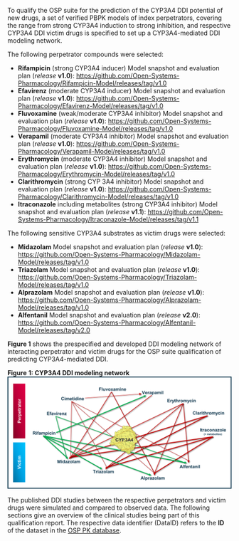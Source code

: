 
To qualify the OSP suite for the prediction of the CYP3A4 DDI potential of new drugs, a set of verified PBPK models of index perpetrators, covering the range from strong CYP3A4 induction to strong inhibition, and respective CYP3A4 DDI victim drugs is specified to set up a CYP3A4-mediated DDI modeling network. 


The following perpetrator compounds were selected: 

- **Rifampicin** (strong CYP3A4 inducer)
  Model snapshot and evaluation plan (*release* **v1.0**): https://github.com/Open-Systems-Pharmacology/Rifampicin-Model/releases/tag/v1.0
- **Efavirenz** (moderate CYP3A4 inducer)
  Model snapshot and evaluation plan (*release* **v1.0**): https://github.com/Open-Systems-Pharmacology/Efavirenz-Model/releases/tag/v1.0
- **Fluvoxamine** (weak/moderate CYP3A4 inhibitor)
  Model snapshot and evaluation plan (*release* **v1.0**): https://github.com/Open-Systems-Pharmacology/Fluvoxamine-Model/releases/tag/v1.0
- **Verapamil** (moderate CYP3A4 inhibitor)
  Model snapshot and evaluation plan (*release* **v1.0**): https://github.com/Open-Systems-Pharmacology/Verapamil-Model/releases/tag/v1.0
- **Erythromycin** (moderate CYP3A4 inhibitor)
  Model snapshot and evaluation plan (*release* **v1.0**): https://github.com/Open-Systems-Pharmacology/Erythromycin-Model/releases/tag/v1.0
- **Clarithromycin** (strong CYP 3A4 inhibitor)
  Model snapshot and evaluation plan (*release* **v1.0**): https://github.com/Open-Systems-Pharmacology/Clarithromycin-Model/releases/tag/v1.0
- **Itraconazole** including metabolites (strong CYP3A4 inhibitor)
  Model snapshot and evaluation plan (*release* **v1.1**): https://github.com/Open-Systems-Pharmacology/Itraconazole-Model/releases/tag/v1.1


The following sensitive CYP3A4 substrates as victim drugs were selected:

- **Midazolam**
  Model snapshot and evaluation plan (*release* **v1.0**): https://github.com/Open-Systems-Pharmacology/Midazolam-Model/releases/tag/v1.0
- **Triazolam**
  Model snapshot and evaluation plan (*release* **v1.0**): https://github.com/Open-Systems-Pharmacology/Triazolam-Model/releases/tag/v1.0
- **Alprazolam**
  Model snapshot and evaluation plan (*release* **v1.0**): https://github.com/Open-Systems-Pharmacology/Alprazolam-Model/releases/tag/v1.0
- **Alfentanil**
  Model snapshot and evaluation plan (*release* **v2.0**): https://github.com/Open-Systems-Pharmacology/Alfentanil-Model/releases/tag/v2.0



**Figure 1** shows the prespecified and developed DDI modeling network of interacting perpetrator and victim drugs for the OSP suite qualification of predicting CYP3A4-mediated DDI.



**Figure** **1: CYP3A4 DDI modeling network**
![DDI CYP3A4 network](images/DDI_CYP3A4_Compound_Network.png)



The published DDI studies between the respective perpetrators and victim drugs were simulated and compared to observed data. The following sections give an overview of the clinical studies being part of this qualification report. The respective data identifier (DataID) refers to the **ID** of the dataset in the [OSP PK database](https://github.com/Open-Systems-Pharmacology/Database-for-observed-data).

